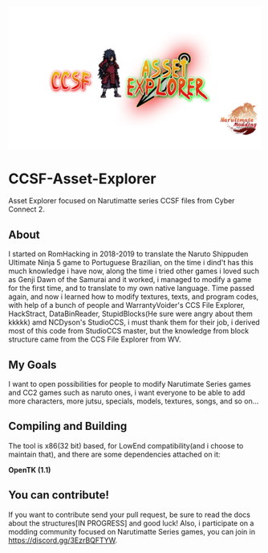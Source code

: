 ![](https://github.com/MiguelQueiroz010/CCSF-Asset-Explorer/blob/master/CapaG.png)
# CCSF-Asset-Explorer
Asset Explorer focused on Narutimatte series CCSF files from Cyber Connect 2.

## About
 I started on RomHacking in 2018-2019 to translate the Naruto Shippuden Ultimate Ninja 5 game to Portuguese Brazilian, on the time i dind't has this much knowledge i have now,
along the time i tried other games i loved such as Genji Dawn of the Samurai and it worked, i managed to modify a game for the first time, and to translate to my own
native language.
 Time passed again, and now i learned how to modify textures, texts, and program codes, with help of a bunch of people and WarrantyVoider's CCS File Explorer, HackStract,
 DataBinReader, StupidBlocks(He sure were angry about them kkkkk) amd NCDyson's StudioCCS, i must thank them for their job, i derived most of this code from StudioCCS
 master, but the knowledge from block structure came from the CCS File Explorer from WV.
 
## My Goals

 I want to open possibilities for people to modify Narutimate Series games and CC2 games such as naruto ones, i want everyone to be able to add more characters, more
 jutsu, specials, models, textures, songs, and so on...
 
## Compiling and Building

The tool is x86(32 bit) based, for LowEnd compatibility(and i choose to maintain that), and there are some dependencies attached on it:

**OpenTK (1.1)**
 
## You can contribute!
 If you want to contribute send your pull request, be sure to read the docs about the structures[IN PROGRESS] and good luck!
 Also, i participate on a modding community focused on Narutimatte Series games, you can join in https://discord.gg/3EzrBQFTYW.
